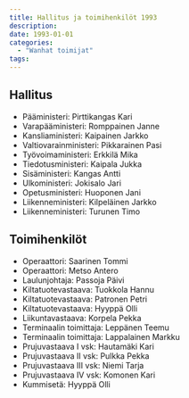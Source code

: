 ```yaml
---
title: Hallitus ja toimihenkilöt 1993
description: 
date: 1993-01-01
categories:
  - "Wanhat toimijat"
tags:
---
```



## Hallitus
- Pääministeri:	Pirttikangas Kari
- Varapääministeri:	Romppainen Janne
- Kansliaministeri:	Kaipainen Jarkko
- Valtiovarainministeri:	Pikkarainen Pasi
- Työvoimaministeri:	Erkkilä Mika
- Tiedotusministeri:	Kaipala Jukka
- Sisäministeri:	Kangas Antti
- Ulkoministeri:	Jokisalo Jari
- Opetusministeri:	Huoponen Jani
- Liikenneministeri:	Kilpeläinen Jarkko
- Liikenneministeri:	Turunen Timo

## Toimihenkilöt
- Operaattori:	Saarinen Tommi
- Operaattori:	Metso Antero
- Laulunjohtaja:	Passoja Päivi
- Kiltatuotevastaava:	Tuokkola Hannu
- Kiltatuotevastaava:	Patronen Petri
- Kiltatuotevastaava:	Hyyppä Olli
- Liikuntavastaava:	Korpela Pekka
- Terminaalin toimittaja:	Leppänen Teemu
- Terminaalin toimittaja:	Lappalainen Markku
- Prujuvastaava I vsk:	Hautamäki Kari
- Prujuvastaava II vsk:	Pulkka Pekka
- Prujuvastaava III vsk:	Niemi Tarja
- Prujuvastaava IV vsk:	Komonen Kari
- Kummisetä:	Hyyppä Olli